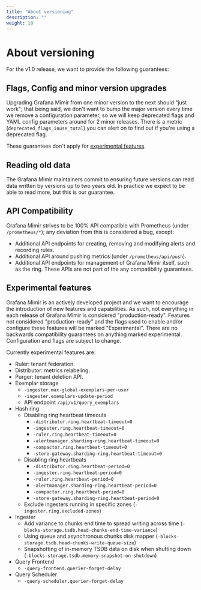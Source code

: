 ```yaml
---
title: "About versioning"
description: ""
weight: 10
---
```


# About versioning

For the v1.0 release, we want to provide the following guarantees:

## Flags, Config and minor version upgrades

Upgrading Grafana Mimir from one minor version to the next should "just work"; that being said, we don't want to bump the major version every time we remove a configuration parameter, so we will keep deprecated flags and YAML config parameters around for 2 minor releases. There is a metric (`deprecated_flags_inuse_total`) you can alert on to find out if you're using a deprecated flag.

These guarantees don't apply for [experimental features](#experimental-features).

## Reading old data

The Grafana Mimir maintainers commit to ensuring future versions can read data written by versions up to two years old. In practice we expect to be able to read more, but this is our guarantee.

## API Compatibility

Grafana Mimir strives to be 100% API compatible with Prometheus (under `/prometheus/*`); any deviation from this is considered a bug, except:

- Additional API endpoints for creating, removing and modifying alerts and recording rules.
- Additional API around pushing metrics (under `/prometheus/api/push`).
- Additional API endpoints for management of Grafana Mimir itself, such as the ring. These APIs are not part of the any compatibility guarantees.

## Experimental features

Grafana Mimir is an actively developed project and we want to encourage the introduction of new features and capabilities. As such, not everything in each release of Grafana Mimir is considered "production-ready". Features not considered "production-ready" and the flags used to enable and/or configure these features will be marked "Experimental". There are no backwards compatibility guarantees on anything marked experimental. Configuration and flags are subject to change.

Currently experimental features are:

- Ruler: tenant federation.
- Distributor: metrics relabeling.
- Purger: tenant deletion API.
- Exemplar storage
  - `-ingester.max-global-exemplars-per-user`
  - `-ingester.exemplars-update-period`
  - API endpoint `/api/v1/query_exemplars`
- Hash ring
  - Disabling ring heartbeat timeouts
    - `-distributor.ring.heartbeat-timeout=0`
    - `-ingester.ring.heartbeat-timeout=0`
    - `-ruler.ring.heartbeat-timeout=0`
    - `-alertmanager.sharding-ring.heartbeat-timeout=0`
    - `-compactor.ring.heartbeat-timeout=0`
    - `-store-gateway.sharding-ring.heartbeat-timeout=0`
  - Disabling ring heartbeats
    - `-distributor.ring.heartbeat-period=0`
    - `-ingester.ring.heartbeat-period=0`
    - `-ruler.ring.heartbeat-period=0`
    - `-alertmanager.sharding-ring.heartbeat-period=0`
    - `-compactor.ring.heartbeat-period=0`
    - `-store-gateway.sharding-ring.heartbeat-period=0`
  - Exclude ingesters running in specific zones (`-ingester.ring.excluded-zones`)
- Ingester
  - Add variance to chunks end time to spread writing across time (`-blocks-storage.tsdb.head-chunks-end-time-variance`)
  - Using queue and asynchronous chunks disk mapper (`-blocks-storage.tsdb.head-chunks-write-queue-size`)
  - Snapshotting of in-memory TSDB data on disk when shutting down (`-blocks-storage.tsdb.memory-snapshot-on-shutdown`)
- Query Frontend
  - `-query-frontend.querier-forget-delay`
- Query Scheduler
  - `-query-scheduler.querier-forget-delay`
